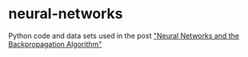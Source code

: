 neural-networks
===============

Python code and data sets used in the post ["Neural Networks and the Backpropagation Algorithm"](http://jeremykun.wordpress.com/2012/12/09/neural-networks-and-backpropagation/)
